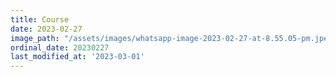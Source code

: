 ```yaml
---
title: Course
date: 2023-02-27
image_path: "/assets/images/whatsapp-image-2023-02-27-at-8.55.05-pm.jpeg"
ordinal_date: 20230227
last_modified_at: '2023-03-01'
---
```



